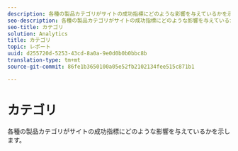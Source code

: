 ```yaml
---
description: 各種の製品カテゴリがサイトの成功指標にどのような影響を与えているかを示します。
seo-description: 各種の製品カテゴリがサイトの成功指標にどのような影響を与えているかを示します。
seo-title: カテゴリ
solution: Analytics
title: カテゴリ
topic: レポート
uuid: d255720d-5253-43cd-8a0a-9e0d0b0b0bbc8b
translation-type: tm+mt
source-git-commit: 86fe1b3650100a05e52fb2102134fee515c871b1

---
```



# カテゴリ

各種の製品カテゴリがサイトの成功指標にどのような影響を与えているかを示します。


